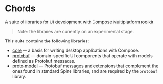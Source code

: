 # Chords
A suite of libraries for UI development with Compose Multiplatform toolkit

> Note: the libraries are currently on an experimental stage.

This suite contains the following libraries:
- [core](core/README.md) — a basis for writing desktop applications with Compose. 
- [protobuf](protobuf/README.md) — domain-specific UI components that operate with models defined
  as Protobuf messages.
- [proto-model](proto-model/README.md) — Protobuf messages and extensions that complement the ones
  found in standard Spine libraries, and are required by the `protobuf` library.
